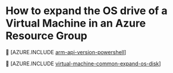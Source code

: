 <properties
   pageTitle="How to expand the OS drive of a Virtual Machine in an Azure Resource Group | Azure"
   description="This article demonstrates an approach for expanding the size of OS drive of a virtual machine using Azure Resource Manager Powershell."
   services="virtual-machines-windows"
   documentationCenter=""
   authors="kirpasingh"
   manager="roshar"
   editor=""
   tags="azure-resource-manager"/>

<tags
	ms.service="virtual-machines-windows"
	ms.date="03/08/2016"
	wacn.date=""/>

# How to expand the OS drive of a Virtual Machine in an Azure Resource Group


[AZURE.INCLUDE [arm-api-version-powershell](../includes/arm-api-version-powershell.md)]


[AZURE.INCLUDE [virtual-machine-common-expand-os-disk](../includes/virtual-machines-common-expand-os-disk.md)]
